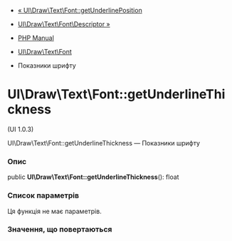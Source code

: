 - [«
UI\Draw\Text\Font::getUnderlinePosition](ui-draw-text-font.getunderlineposition.md)
- [UI\Draw\Text\Font\Descriptor
»](class.ui-draw-text-font-descriptor.md)

- [PHP Manual](index.md)
- [UI\Draw\Text\Font](class.ui-draw-text-font.md)
- Показники шрифту

# UI\Draw\Text\Font::getUnderlineThickness

(UI 1.0.3)

UI\Draw\Text\Font::getUnderlineThickness — Показники шрифту

### Опис

public **UI\Draw\Text\Font::getUnderlineThickness**(): float

### Список параметрів

Ця функція не має параметрів.

### Значення, що повертаються
